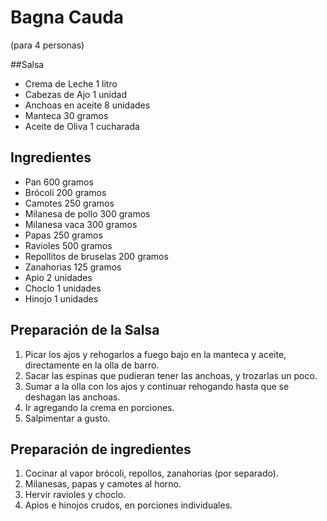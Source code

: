 # Bagna Cauda
(para 4 personas)

##Salsa
* Crema de Leche	1	litro
* Cabezas de Ajo	1	unidad
* Anchoas en aceite	8	unidades
* Manteca	30 gramos
* Aceite de Oliva 1 cucharada

## Ingredientes
* Pan	600	gramos
* Brócoli	200	gramos
* Camotes 250 gramos
* Milanesa de pollo	300	gramos
* Milanesa vaca	300	gramos
* Papas 250	gramos
* Ravioles	500	gramos
* Repollitos de bruselas	200	gramos
* Zanahorias 125	gramos
* Apio	2	unidades
* Choclo	1	unidades
* Hinojo	1	unidades

## Preparación de la Salsa
1. Picar los ajos y rehogarlos a fuego bajo en la manteca y aceite, directamente en la olla de barro.
2. Sacar las espinas que pudieran tener las anchoas, y trozarlas un poco.
3. Sumar a la olla con los ajos y continuar rehogando hasta que se deshagan las anchoas.
4. Ir agregando la crema en porciones.
5. Salpimentar a gusto.

## Preparación de ingredientes
1. Cocinar al vapor brócoli, repollos, zanahorias (por separado).
2. Milanesas, papas y camotes al horno.
3. Hervir ravioles y choclo.
4. Apios e hinojos crudos, en porciones individuales.
